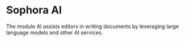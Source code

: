 # Sophora AI

The module AI assists editors in writing documents by leveraging large language models and other AI services.
